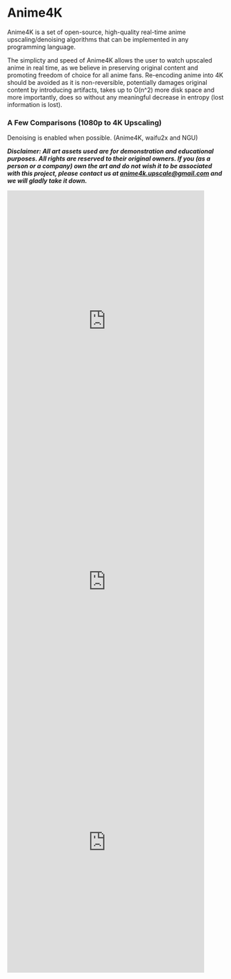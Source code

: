 # Anime4K

Anime4K is a set of open-source, high-quality real-time anime upscaling/denoising algorithms that can be implemented in any programming language.

The simplicty and speed of Anime4K allows the user to watch upscaled anime in real time, as we believe in preserving original content and promoting freedom of choice for all anime fans. Re-encoding anime into 4K should be avoided as it is non-reversible, potentially damages original content by introducing artifacts, takes up to O(n^2) more disk space and more importantly, does so without any meaningful decrease in entropy (lost information is lost).

### A Few Comparisons (1080p to 4K Upscaling)

Denoising is enabled when possible. (Anime4K, waifu2x and NGU)

***Disclaimer: All art assets used are for demonstration and educational purposes. All rights are reserved to their original owners. If you (as a person or a company) own the art and do not wish it to be associated with this project, please contact us at anime4k.upscale@gmail.com and we will gladly take it down.***

<iframe frameborder="0" class="juxtapose" width="90%" height="600" src="https://cdn.knightlab.com/libs/juxtapose/latest/embed/index.html?uid=e822e7ac-6d6b-11ea-b9b8-0edaf8f81e27"></iframe>

<iframe frameborder="0" class="juxtapose" width="90%" height="600" src="https://cdn.knightlab.com/libs/juxtapose/latest/embed/index.html?uid=32042eb2-6d6c-11ea-b9b8-0edaf8f81e27"></iframe>

<iframe frameborder="0" class="juxtapose" width="90%" height="600" src="https://cdn.knightlab.com/libs/juxtapose/latest/embed/index.html?uid=a4ff3e14-6d6e-11ea-b9b8-0edaf8f81e27"></iframe>
